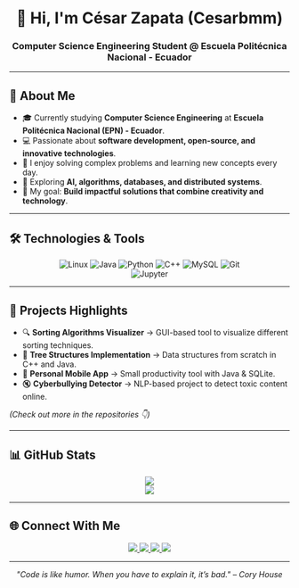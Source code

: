 <!-- Banner opcional con una imagen personalizada o tu nombre en estilo ASCII -->
<h1 align="center">👋 Hi, I'm César Zapata (Cesarbmm)</h1>
<h3 align="center">Computer Science Engineering Student @ Escuela Politécnica Nacional - Ecuador</h3>

---

## 🚀 About Me
- 🎓 Currently studying **Computer Science Engineering** at **Escuela Politécnica Nacional (EPN) - Ecuador**.  
- 💻 Passionate about **software development, open-source, and innovative technologies**.  
- 🧩 I enjoy solving complex problems and learning new concepts every day.  
- 🌱 Exploring **AI, algorithms, databases, and distributed systems**.  
- 🎯 My goal: **Build impactful solutions that combine creativity and technology**.  

---

## 🛠️ Technologies & Tools

<div align="center">
  
![Linux](https://img.shields.io/badge/Linux-FCC624?style=for-the-badge&logo=linux&logoColor=black) 
![Java](https://img.shields.io/badge/Java-ED8B00?style=for-the-badge&logo=openjdk&logoColor=white) 
![Python](https://img.shields.io/badge/Python-3670A0?style=for-the-badge&logo=python&logoColor=ffdd54) 
![C++](https://img.shields.io/badge/C++-00599C?style=for-the-badge&logo=cplusplus&logoColor=white) 
![MySQL](https://img.shields.io/badge/MySQL-005C84?style=for-the-badge&logo=mysql&logoColor=white) 
![Git](https://img.shields.io/badge/Git-F05033?style=for-the-badge&logo=git&logoColor=white)  
![Jupyter](https://img.shields.io/badge/Jupyter-F37626.svg?style=for-the-badge&logo=Jupyter&logoColor=white)

</div>

---

## 📌 Projects Highlights
- 🔍 **Sorting Algorithms Visualizer** → GUI-based tool to visualize different sorting techniques.  
- 🌲 **Tree Structures Implementation** → Data structures from scratch in C++ and Java.  
- 📱 **Personal Mobile App** → Small productivity tool with Java & SQLite.  
- 🔇 **Cyberbullying Detector** → NLP-based project to detect toxic content online.  

*(Check out more in the repositories 👇)*  

---

## 📊 GitHub Stats
<div align="center">

![](https://github-readme-stats.vercel.app/api?username=cesarbmm&show_icons=true&theme=tokyonight&hide_border=true&count_private=true)  
![](https://github-readme-stats.vercel.app/api/top-langs/?username=cesarbmm&layout=compact&theme=tokyonight&hide_border=true)

</div>

---

## 🌐 Connect With Me
<div align="center">
  
<a href="mailto:fonfini123@gmail.com" target="_blank">
<img src="https://img.shields.io/badge/Email-D14836?style=for-the-badge&logo=gmail&logoColor=white" />
</a>
<a href="https://www.linkedin.com/in/cesarbmm" target="_blank">
<img src="https://img.shields.io/badge/LinkedIn-0077B5?style=for-the-badge&logo=linkedin&logoColor=white" />
</a>
<a href="https://www.youtube.com/@Cesarbmm" target="_blank">
<img src="https://img.shields.io/badge/Youtube-FF0000?style=for-the-badge&logo=youtube&logoColor=white" />
</a>
<a href="https://www.instagram.com/cesarbmk/" target="_blank">
<img src="https://img.shields.io/badge/Instagram-E1306C?style=for-the-badge&logo=instagram&logoColor=white" />
</a>

</div>

---

<div align="center">
  <i>"Code is like humor. When you have to explain it, it’s bad." – Cory House</i>  
</div>

